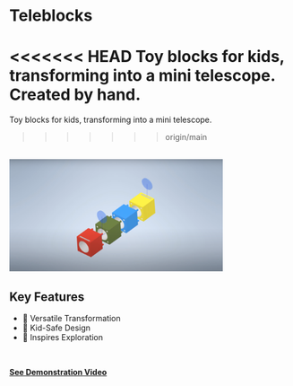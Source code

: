 #  Teleblocks
<<<<<<< HEAD
Toy blocks for kids, transforming into a mini telescope. Created by hand. 
=======
Toy blocks for kids, transforming into a mini telescope. 
>>>>>>> origin/main
<br>

<img src="img/teleblocks.png" height="200">
<br>

## Key Features

* 🔄 Versatile Transformation
* 🧸 Kid-Safe Design
* 🌠 Inspires Exploration
<br>

**[<i class="fa-regular fa-circle-play"></i> See Demonstration Video](https://youtu.be/eK2zXAFvq24)**

